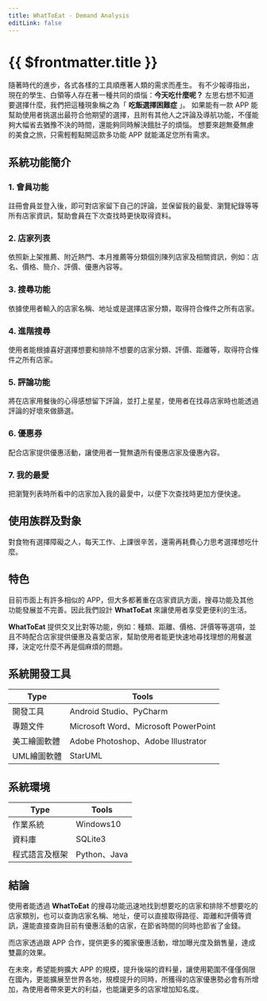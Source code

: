 ```yaml
---
title: WhatToEat - Demand Analysis
editLink: false
---
```


# {{ $frontmatter.title }} <Badge type="warning" text="deprecated" />
隨著時代的進步，各式各樣的工具順應著人類的需求而產生。
有不少報導指出，現在的學生、白領等人存在著一種共同的煩惱：**今天吃什麼呢？**
左思右想不知道要選擇什麼，我們把這種現象稱之為「 **吃飯選擇困難症** 」。
如果能有一款 APP 能幫助使用者挑選出最符合他期望的選擇，且附有其他人之評論及導航功能，不僅能夠大幅省去猶豫不決的時間，還能夠同時解決餓肚子的煩惱。
想要來趟無憂無慮的美食之旅，只需輕輕點開這款多功能 APP 就能滿足您所有需求。


## 系統功能簡介
### 1. 會員功能
註冊會員並登入後，即可對店家留下自己的評論，並保留我的最愛、瀏覽紀錄等等所有店家資訊，幫助會員在下次查找時更快取得資料。


### 2. 店家列表
依照新上架推薦、附近熱門、本月推薦等分類個別陳列店家及相關資訊，例如：店名、價格、簡介、評價、優惠內容等。


### 3. 搜尋功能
依據使用者輸入的店家名稱、地址或是選擇店家分類，取得符合條件之所有店家。


### 4. 進階搜尋
使用者能根據喜好選擇想要和排除不想要的店家分類、評價、距離等，取得符合條件之所有店家。


### 5. 評論功能
將在店家用餐後的心得感想留下評論，並打上星星，使用者在找尋店家時也能透過評論的好壞來做篩選。


### 6. 優惠券
配合店家提供優惠活動，讓使用者一覽無遺所有優惠店家及優惠內容。


### 7. 我的最愛
把瀏覽列表時所看中的店家加入我的最愛中，以便下次查找時更加方便快速。


## 使用族群及對象
對食物有選擇障礙之人，每天工作、上課很辛苦，還需再耗費心力思考選擇想吃什麼。


## 特色
目前市面上有許多相似的 APP，但大多都著重在店家資訊方面，搜尋功能及其他功能發展並不完善。因此我們設計 **WhatToEat** 來讓使用者享受更便利的生活。

**WhatToEat** 提供交叉比對等功能，例如：種類、距離、價格、評價等等選項，並且不時配合店家提供優惠及喜愛店家，幫助使用者能更快速地尋找理想的用餐選擇，決定吃什麼不再是個麻煩的問題。


## 系統開發工具
Type|Tools
-|-
開發工具|Android Studio、PyCharm
專題文件|Microsoft Word、Microsoft PowerPoint
美工繪圖軟體|Adobe Photoshop、Adobe Illustrator
UML繪圖軟體|StarUML


## 系統環境
Type|Tools
-|-
作業系統|Windows10
資料庫|SQLite3
程式語言及框架|Python、Java


## 結論
使用者能透過 **WhatToEat** 的搜尋功能迅速地找到想要吃的店家和排除不想要吃的店家類別，也可以查詢店家名稱、地址，便可以直接取得路徑、距離和評價等資訊，還能直接查詢目前有優惠活動的店家，在節省時間的同時也節省了金錢。

而店家透過跟 APP 合作，提供更多的獨家優惠活動，增加曝光度及銷售量，達成雙贏的效果。

在未來，希望能夠擴大 APP 的規模，提升後端的資料量，讓使用範圍不僅僅侷限在國內，更能擴展至世界各地，規模提升的同時，所獲得的店家優惠勢必會有所增加，為使用者帶來更大的利益，也能讓更多的店家增加知名度。